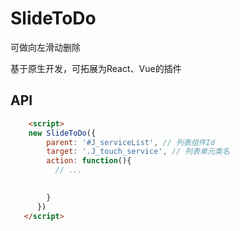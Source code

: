 # SlideToDo
可做向左滑动删除

基于原生开发，可拓展为React、Vue的插件

## API
```html
    <script>
    new SlideToDo({
        parent: '#J_serviceList', // 列表组件Id
        target: '.J_touch_service', // 列表单元类名
        action: function(){
          // ...

  
        }
      })
   </script>
```   